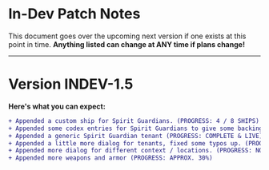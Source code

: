 # In-Dev Patch Notes

This document goes over the upcoming next version if one exists at this point in time. **Anything listed can change at ANY time if plans change!**

---

# Version INDEV-1.5

**Here's what you can expect:**
```diff
+ Appended a custom ship for Spirit Guardians. (PROGRESS: 4 / 8 SHIPS)
+ Appended some codex entries for Spirit Guardians to give some backing lore and create a link between Ori and Starbound. (PROGRESS: 3 / 10 STORIES)
+ Appended a generic Spirit Guardian tenant (PROGRESS: COMPLETE & LIVE)
+ Appended a little more dialog for tenants, fixed some typos up. (PROGRESS: COMPLETE & LIVE)
+ Appended more dialog for different context / locations. (PROGRESS: NONE)
+ Appended more weapons and armor (PROGRESS: APPROX. 30%)
```
